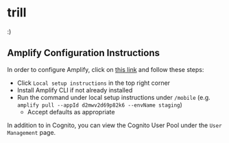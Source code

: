 # trill

:)

## Amplify Configuration Instructions

In order to configure Amplify, click on [this link](https://us-east-1.admin.amplifyapp.com/admin/d2mwv2d69p82k6/staging/home) and follow these steps:

- Click `Local setup instructions` in the top right corner
- Install Amplify CLI if not already installed
- Run the command under local setup instructions under `/mobile` (e.g. `amplify pull --appId d2mwv2d69p82k6 --envName staging`)
  - Accept defaults as appropriate

In addition to in Cognito, you can view the Cognito User Pool under the `User Management` page.